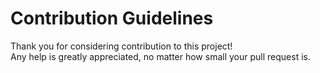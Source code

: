 # Contribution Guidelines

Thank you for considering contribution to this project!  
Any help is greatly appreciated, no matter how small your pull request is.
